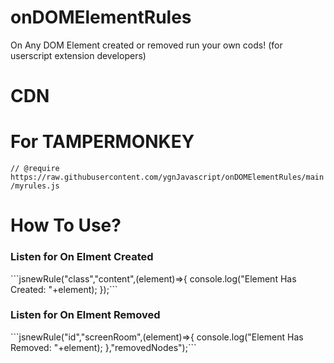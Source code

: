 # onDOMElementRules
On Any DOM Element created or removed run your own cods! (for userscript extension developers)

<h1>CDN</h1><p>
  <code><script src="https://raw.githubusercontent.com/ygnJavascript/onDOMElementRules/main/myrules.js"></script></code>
</p>

<h1>For TAMPERMONKEY</h1><p>
  <code>// @require      https://raw.githubusercontent.com/ygnJavascript/onDOMElementRules/main/myrules.js</code>
</p>

<h1>How To Use?</h1><p>
  <h3>Listen for On Elment Created</h3><p>
  ```jsnewRule("class","content",(element)=>{
    console.log("Element Has Created: "+element);
  });```
</p>
<h3>Listen for On Elment Removed</h3><p>
  ```jsnewRule("id","screenRoom",(element)=>{
    console.log("Element Has Removed: "+element);
  },"removedNodes");```
</p>
</p>

